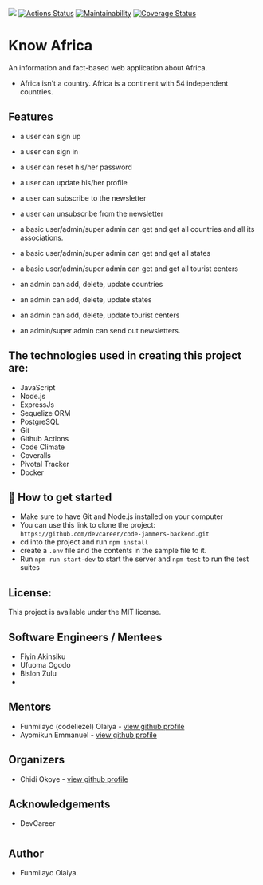 [![](https://img.shields.io/badge/Reviewed_by-Hound-blueviolet.svg)](https://houndci.com) [![Actions Status](https://github.com/devcareer/code-jammers-backend/workflows/Nodejs%20CI/badge.svg)](https://github.com/devcareer/code-jammers-backend/actions) [![Maintainability](https://api.codeclimate.com/v1/badges/4f89b447ad9e9ead60db/maintainability)](https://codeclimate.com/github/devcareer/code-jammers-backend/maintainability) [![Coverage Status](https://coveralls.io/repos/github/devcareer/code-jammers-backend/badge.svg?branch=develop)](https://coveralls.io/github/devcareer/code-jammers-backend?branch=develop)


# Know Africa

An information and fact-based web application about Africa.
- Africa isn't a country. Africa is a continent with 54 independent countries.

## Features

- a user can sign up
- a user can sign in
- a user can reset his/her password
- a user can update his/her profile
- a user can subscribe to the newsletter
- a user can unsubscribe from the newsletter

- a basic user/admin/super admin can get and get all countries and all its associations.
- a basic user/admin/super admin can get and get all states
- a basic user/admin/super admin can get and get all tourist centers

- an admin can add, delete, update countries
- an admin can add, delete, update states
- an admin can add, delete, update tourist centers
- an admin/super admin can send out newsletters.

## The technologies used in creating this project are:

- JavaScript
- Node.js
- ExpressJs
- Sequelize ORM
- PostgreSQL
- Git
- Github Actions
- Code Climate
- Coveralls
- Pivotal Tracker
- Docker

## :rocket: How to get started

- Make sure to have Git and Node.js installed on your computer
- You can use this link to clone the project: `https://github.com/devcareer/code-jammers-backend.git`
- cd into the project and run `npm install`
- create a `.env` file and the contents in the sample file to it.
- Run `npm run start-dev` to start the server and `npm test` to run the test suites

## License:

This project is available under the MIT license.

## Software Engineers / Mentees

- Fiyin Akinsiku
- Ufuoma Ogodo
- Bislon Zulu
- 

## Mentors

- Funmilayo (codeliezel) Olaiya - <a href="https://github.com/codeliezel">view github profile</a>
- Ayomikun Emmanuel - <a href="https://github.com/endowmissy">view github profile</a>

## Organizers

- Chidi Okoye - <a href="https://github.com/okoyecb">view github profile</a>

## Acknowledgements

- DevCareer

#

## Author

- Funmilayo Olaiya.


